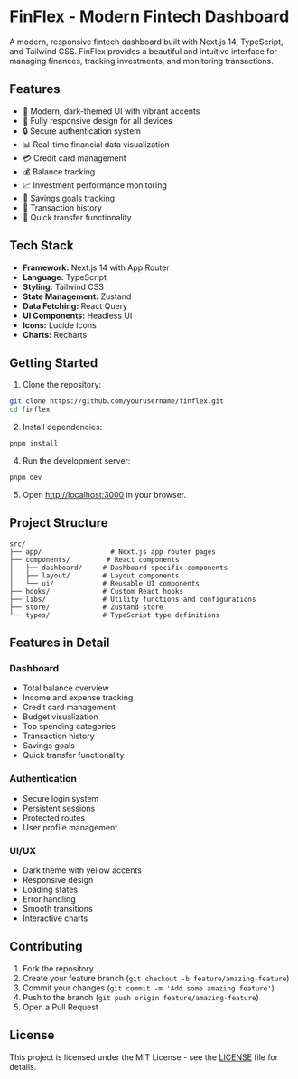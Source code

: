 # FinFlex - Modern Fintech Dashboard

A modern, responsive fintech dashboard built with Next.js 14, TypeScript, and Tailwind CSS. FinFlex provides a beautiful and intuitive interface for managing finances, tracking investments, and monitoring transactions.

## Features

- 🎨 Modern, dark-themed UI with vibrant accents
- 📱 Fully responsive design for all devices
- 🔒 Secure authentication system
- 📊 Real-time financial data visualization
- 💳 Credit card management
- 💰 Balance tracking
- 📈 Investment performance monitoring
- 🎯 Savings goals tracking
- 📝 Transaction history
- 💸 Quick transfer functionality

## Tech Stack

- **Framework:** Next.js 14 with App Router
- **Language:** TypeScript
- **Styling:** Tailwind CSS
- **State Management:** Zustand
- **Data Fetching:** React Query
- **UI Components:** Headless UI
- **Icons:** Lucide Icons
- **Charts:** Recharts

## Getting Started

1. Clone the repository:

```bash
git clone https://github.com/yourusername/finflex.git
cd finflex
```

2. Install dependencies:

```bash
pnpm install
```

4. Run the development server:

```bash
pnpm dev
```

5. Open [http://localhost:3000](http://localhost:3000) in your browser.

## Project Structure

```
src/
├── app/                 # Next.js app router pages
├── components/         # React components
│   ├── dashboard/     # Dashboard-specific components
│   ├── layout/        # Layout components
│   └── ui/            # Reusable UI components
├── hooks/             # Custom React hooks
├── libs/              # Utility functions and configurations
├── store/             # Zustand store
└── types/             # TypeScript type definitions
```

## Features in Detail

### Dashboard

- Total balance overview
- Income and expense tracking
- Credit card management
- Budget visualization
- Top spending categories
- Transaction history
- Savings goals
- Quick transfer functionality

### Authentication

- Secure login system
- Persistent sessions
- Protected routes
- User profile management

### UI/UX

- Dark theme with yellow accents
- Responsive design
- Loading states
- Error handling
- Smooth transitions
- Interactive charts

## Contributing

1. Fork the repository
2. Create your feature branch (`git checkout -b feature/amazing-feature`)
3. Commit your changes (`git commit -m 'Add some amazing feature'`)
4. Push to the branch (`git push origin feature/amazing-feature`)
5. Open a Pull Request

## License

This project is licensed under the MIT License - see the [LICENSE](LICENSE) file for details.
